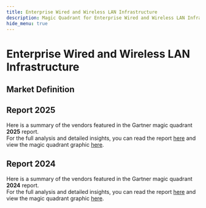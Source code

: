 ```yaml
---
title: Enterprise Wired and Wireless LAN Infrastructure
description: Magic Quadrant for Enterprise Wired and Wireless LAN Infrastructure
hide_menu: true
---
```


# Enterprise Wired and Wireless LAN Infrastructure

## Market Definition

## Report 2025

Here is a summary of the vendors featured in the Gartner magic quadrant **2025** report. <br/>For the full analysis and detailed insights, you can read the report
<a href="/docs/2025/enterprise-wired-and-wireless-lan-infrastructure.pdf" target="_blank" rel="noopener noreferrer">here</a>
and view the magic quadrant graphic
<a href="/docs/2025/enterprise-wired-and-wireless-lan-infrastructure.png" target="_blank" rel="noopener noreferrer">here</a>.

## Report 2024

Here is a summary of the vendors featured in the Gartner magic quadrant **2024** report. <br/>For the full analysis and detailed insights, you can read the report
<a href="/docs/2024/enterprise-wired-and-wireless-lan-infrastructure.pdf" target="_blank" rel="noopener noreferrer">here</a>
and view the magic quadrant graphic
<a href="/docs/2024/enterprise-wired-and-wireless-lan-infrastructure.png" target="_blank" rel="noopener noreferrer">here</a>.
